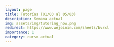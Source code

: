 ```yaml
---
layout: page
title: Tutorías (01/03 al 05/03)
description: Semana actual
img: assets/img/tutoring_now.png
redirect: https://www.wejoinin.com/sheets/bvrxl
importance: 1
category: curso actual
---
```

